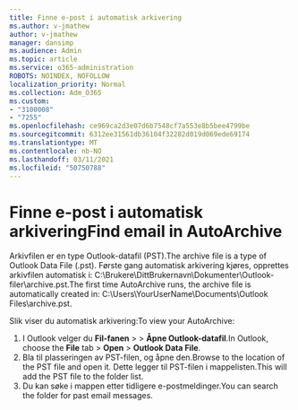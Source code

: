 ```yaml
---
title: Finne e-post i automatisk arkivering
ms.author: v-jmathew
author: v-jmathew
manager: dansimp
ms.audience: Admin
ms.topic: article
ms.service: o365-administration
ROBOTS: NOINDEX, NOFOLLOW
localization_priority: Normal
ms.collection: Adm_O365
ms.custom:
- "3100008"
- "7255"
ms.openlocfilehash: ce969ca2d3e07d6b7548cf7a553e8b5bee4799be
ms.sourcegitcommit: 6312ee31561db36104f32282d019d069ede69174
ms.translationtype: MT
ms.contentlocale: nb-NO
ms.lasthandoff: 03/11/2021
ms.locfileid: "50750788"
---
```

# <a name="find-email-in-autoarchive"></a><span data-ttu-id="353df-102">Finne e-post i automatisk arkivering</span><span class="sxs-lookup"><span data-stu-id="353df-102">Find email in AutoArchive</span></span>

<span data-ttu-id="353df-103">Arkivfilen er en type Outlook-datafil (PST).</span><span class="sxs-lookup"><span data-stu-id="353df-103">The archive file is a type of Outlook Data File (.pst).</span></span> <span data-ttu-id="353df-104">Første gang automatisk arkivering kjøres, opprettes arkivfilen automatisk i: C:\Brukere\DittBrukernavn\Dokumenter\Outlook-filer\archive.pst.</span><span class="sxs-lookup"><span data-stu-id="353df-104">The first time AutoArchive runs, the archive file is automatically created in: C:\Users\YourUserName\Documents\Outlook Files\archive.pst.</span></span>

<span data-ttu-id="353df-105">Slik viser du automatisk arkivering:</span><span class="sxs-lookup"><span data-stu-id="353df-105">To view your AutoArchive:</span></span>

1. <span data-ttu-id="353df-106">I Outlook velger du **Fil-fanen** >   >  **Åpne Outlook-datafil**.</span><span class="sxs-lookup"><span data-stu-id="353df-106">In Outlook, choose the **File** tab > **Open** > **Outlook Data File**.</span></span>
2. <span data-ttu-id="353df-107">Bla til plasseringen av PST-filen, og åpne den.</span><span class="sxs-lookup"><span data-stu-id="353df-107">Browse to the location of the PST file and open it.</span></span> <span data-ttu-id="353df-108">Dette legger til PST-filen i mappelisten.</span><span class="sxs-lookup"><span data-stu-id="353df-108">This will add the PST file to the folder list.</span></span>
3. <span data-ttu-id="353df-109">Du kan søke i mappen etter tidligere e-postmeldinger.</span><span class="sxs-lookup"><span data-stu-id="353df-109">You can search the folder for past email messages.</span></span>
